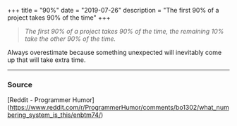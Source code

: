 +++
title = "90%"
date = "2019-07-26"
description = "The first 90% of a project takes 90% of the time"
+++

> *The first 90% of a project takes 90% of the time, the remaining 10%
> take the other 90% of the time.*

Always overestimate because something unexpected will inevitably come
up that will take extra time.

---

### Source

[Reddit - Programmer Humor]
(https://www.reddit.com/r/ProgrammerHumor/comments/bo1302/what_numbering_system_is_this/enbtm74/)
